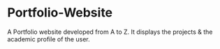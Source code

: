 # Portfolio-Website
A Portfolio website developed from A to Z.
It displays the projects & the academic profile of the
user.
